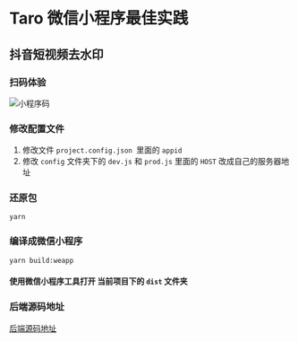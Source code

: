# Taro 微信小程序最佳实践
## 抖音短视频去水印
### 扫码体验
![小程序码](https://shop-img.ionic.fun/gh_f721ab07b5df_258.jpg)
### 修改配置文件
1. 修改文件 `project.config.json `里面的 `appid`
2. 修改 `config` 文件夹下的 `dev.js` 和 `prod.js` 里面的 `HOST` 改成自己的服务器地址
### 还原包
`yarn`
### 编译成微信小程序
`yarn build:weapp`
#### 使用微信小程序工具打开 当前项目下的 `dist` 文件夹

### 后端源码地址
[后端源码地址](https://github.com/zerox-v/tool-api)



